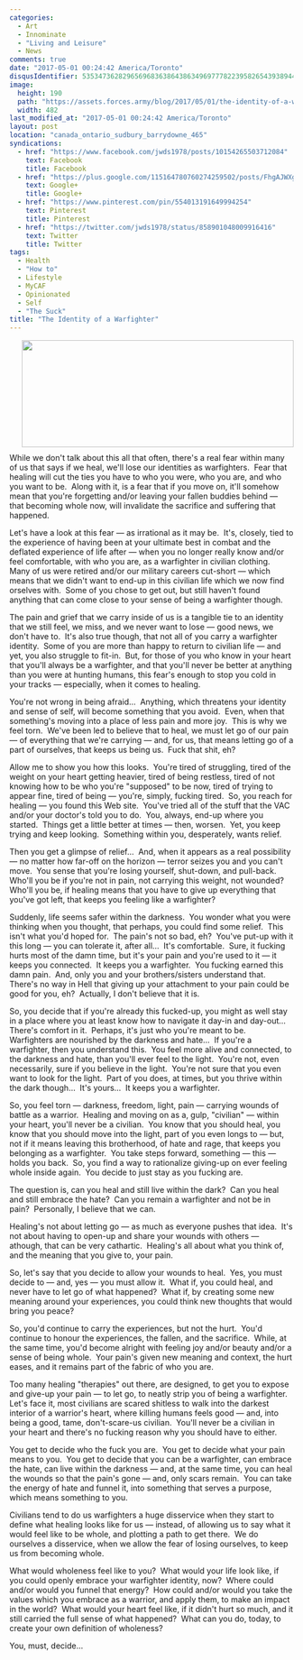 ```yaml
---
categories:
  - Art
  - Innominate
  - "Living and Leisure"
  - News
comments: true
date: "2017-05-01 00:24:42 America/Toronto"
disqusIdentifier: 5353473628296569683638643863496977782239582654393894457637254382679969889867665833924494393744277449
image:
  height: 190
  path: "https://assets.forces.army/blog/2017/05/01/the-identity-of-a-warfighter/hotlink-ok/warfighter-creed_482x190.png"
  width: 482
last_modified_at: "2017-05-01 00:24:42 America/Toronto"
layout: post
location: "canada_ontario_sudbury_barrydowne_465"
syndications:
  - href: "https://www.facebook.com/jwds1978/posts/10154265503712084"
    text: Facebook
    title: Facebook
  - href: "https://plus.google.com/115164780760274259502/posts/FhgAJWXgzaW"
    text: Google+
    title: Google+
  - href: "https://www.pinterest.com/pin/554013191649994254"
    text: Pinterest
    title: Pinterest
  - href: "https://twitter.com/jwds1978/status/858901048009916416"
    text: Twitter
    title: Twitter
tags:
  - Health
  - "How to"
  - Lifestyle
  - MyCAF
  - Opinionated
  - Self
  - "The Suck"
title: "The Identity of a Warfighter"
---
```


<img
  alt="" height="190" src="{{ site.uri.assets }}/blog/2017/05/01/the-identity-of-a-warfighter/warfighter-creed_482x190.png"
  style="border: 0px; float: right; margin-bottom: 10px; margin-left: 10px;" width="482" />
<p>
  While we don't talk about this all that often, there's a real fear within many of us that says if we heal, we'll lose our identities as warfighters.&nbsp;
  Fear that healing will cut the ties you have to who you were, who you are, and who you want to be.&nbsp; Along with it, is a fear that if you move on, it'll
  somehow mean that you're forgetting and/or leaving your fallen buddies behind &#8212; that becoming whole now, will invalidate the sacrifice and suffering
  that happened.
</p>
<!-- excerptBreak -->
<p>
  Let's have a look at this fear &#8212; as irrational as it may be.&nbsp; It's, closely, tied to the experience of having been at your ultimate best in combat
  and the deflated experience of life after &#8212; when you no longer really know and/or feel comfortable, with who you are, as a warfighter in civilian
  clothing.&nbsp; Many of us were retired and/or our military careers cut-short &#8212; which means that we didn't want to end-up in this civilian life which we
  now find orselves with.&nbsp; Some of you chose to get out, but still haven't found anything that can come close to your sense of being a warfighter though.
</p>
<p>
  The pain and grief that we carry inside of us is a tangible tie to an identity that we still feel, we miss, and we never want to lose &#8212; good news, we
  don't have to.&nbsp; It's also true though, that not all of you carry a warfighter identity.&nbsp; Some of you are more than happy to return to civilian life
  &#8212; and yet, you also struggle to fit-in.&nbsp; But, for those of you who know in your heart that you'll always be a warfighter, and that you'll never be
  better at anything than you were at hunting humans, this fear's enough to stop you cold in your tracks &#8212; especially, when it comes to healing.
</p>
<p>
  You're not wrong in being afraid&hellip;&nbsp; Anything, which threatens your identity and sense of self, will become something that you avoid.&nbsp; Even,
  when that something's moving into a place of less pain and more joy.&nbsp; This is why we feel torn.&nbsp; We've been led to believe that to heal, we must let
  go of our pain &#8212; of everything that we're carrying &#8212; and, for us, that means letting go of a part of ourselves, that keeps us being us.&nbsp; Fuck
  that shit, eh?
</p>
<p>
  Allow me to show you how this looks.&nbsp; You're tired of struggling, tired of the weight on your heart getting heavier, tired of being restless, tired of
  not knowing how to be who you're &quot;supposed&quot; to be now, tired of trying to appear fine, tired of being &#8212; you're, simply, fucking tired.&nbsp;
  So, you reach for healing &#8212; you found this Web site.&nbsp; You've tried all of the stuff that the VAC and/or your doctor's told you to do.&nbsp; You,
  always, end-up where you started.&nbsp; Things get a little better at times &#8212; then, worsen.&nbsp; Yet, you keep trying and keep looking.&nbsp; Something
  within you, desperately, wants relief.
</p>
<p>
  Then you get a glimpse of relief&hellip;&nbsp; And, when it appears as a real possibility &#8212; no matter how far-off on the horizon &#8212; terror seizes
  you and you can't move.&nbsp; You sense that you're losing yourself, shut-down, and pull-back.&nbsp; Who'll you be if you're not in pain, not carrying this
  weight, not wounded?&nbsp; Who'll you be, if healing means that you have to give up everything that you've got left, that keeps you feeling like a warfighter?
</p>
<p>
  Suddenly, life seems safer within the darkness.&nbsp; You wonder what you were thinking when you thought, that perhaps, you could find some relief.&nbsp; This
  isn't what you'd hoped for.&nbsp; The pain's not so bad, eh?&nbsp; You've put-up with it this long &#8212; you can tolerate it, after all&hellip;&nbsp; It's
  comfortable.&nbsp; Sure, it fucking hurts most of the damn time, but it's your pain and you're used to it &#8212; it keeps you connected.&nbsp; It keeps you a
  warfighter.&nbsp; You fucking earned this damn pain.&nbsp; And, only you and your brothers/sisters understand that.&nbsp; There's no way in Hell that giving
  up your attachment to your pain could be good for you, eh?&nbsp; Actually, I don't believe that it is.
</p>
<p>
  So, you decide that if you're already this fucked-up, you might as well stay in a place where you at least know how to navigate it day-in and
  day-out&hellip;&nbsp; There's comfort in it.&nbsp; Perhaps, it's just who you're meant to be.&nbsp; Warfighters are nourished by the darkness and
  hate&hellip;&nbsp; If you're a warfighter, then you understand this.&nbsp; You feel more alive and connected, to the darkness and hate, than you'll ever feel
  to the light.&nbsp; You're not, even necessarily, sure if you believe in the light.&nbsp; You're not sure that you even want to look for the light.&nbsp; Part
  of you does, at times, but you thrive within the dark though&hellip;&nbsp; It's yours&hellip;&nbsp; It keeps you a warfighter.
</p>
<p>
  So, you feel torn &#8212; darkness, freedom, light, pain &#8212; carrying wounds of battle as a warrior.&nbsp; Healing and moving on as a, gulp,
  &quot;civilian&quot; &#8212; within your heart, you'll never be a civilian.&nbsp; You know that you should heal, you know that you should move into the light,
  part of you even longs to &#8212; but, not if it means leaving this brotherhood, of hate and rage, that keeps you belonging as a warfighter.&nbsp; You take
  steps forward, something &#8212; this &#8212; holds you back.&nbsp; So, you find a way to rationalize giving-up on ever feeling whole inside again.&nbsp; You
  decide to just stay as you fucking are.
</p>
<p>
  The question is, can you heal and still live within the dark?&nbsp; Can you heal and still embrace the hate?&nbsp; Can you remain a warfighter and not be in
  pain?&nbsp; Personally, I believe that we can.
</p>
<p>
  Healing's not about letting go &#8212; as much as everyone pushes that idea.&nbsp; It's not about having to open-up and share your wounds with others &#8212;
  athough, that can be very cathartic.&nbsp; Healing's all about what you think of, and the meaning that you give to, your pain.
</p>
<p>
  So, let's say that you decide to allow your wounds to heal.&nbsp; Yes, you must decide to &#8212; and, yes &#8212; you must allow it.&nbsp; What if, you could
  heal, and never have to let go of what happened?&nbsp; What if, by creating some new meaning around your experiences, you could think new thoughts that would
  bring you peace?
</p>
<p>
  So, you'd continue to carry the experiences, but not the hurt.&nbsp; You'd continue to honour the experiences, the fallen, and the sacrifice.&nbsp; While, at
  the same time, you'd become alright with feeling joy and/or beauty and/or a sense of being whole.&nbsp; Your pain's given new meaning and context, the hurt
  eases, and it remains part of the fabric of who you are.
</p>
<p>
  Too many healing &quot;therapies&quot; out there, are designed, to get you to expose and give-up your pain &#8212; to let go, to neatly strip you of being a
  warfighter.&nbsp; Let's face it, most civilians are scared shitless to walk into the darkest interior of a warrior's heart, where killing humans feels good
  &#8212; and, into being a good, tame, don't-scare-us civilian.&nbsp; You'll never be a civilian in your heart and there's no fucking reason why you should
  have to either.
</p>
<p>
  You get to decide who the fuck you are.&nbsp; You get to decide what your pain means to you.&nbsp; You get to decide that you can be a warfighter, can embrace
  the hate, can live within the darkness &#8212; and, at the same time, you can heal the wounds so that the pain's gone &#8212; and, only scars remain.&nbsp;
  You can take the energy of hate and funnel it, into something that serves a purpose, which means something to you.
</p>
<p>
  Civilians tend to do us warfighters a huge disservice when they start to define what healing looks like for us &#8212; instead, of allowing us to say what it
  would feel like to be whole, and plotting a path to get there.&nbsp; We do ourselves a disservice, when we allow the fear of losing ourselves, to keep us from
  becoming whole.
</p>
<p>
  What would wholeness feel like to you?&nbsp; What would your life look like, if you could openly embrace your warfighter identity, now?&nbsp; Where could
  and/or would you funnel that energy?&nbsp; How could and/or would you take the values which you embrace as a warrior, and apply them, to make an impact in the
  world?&nbsp; What would your heart feel like, if it didn't hurt so much, and it still carried the full sense of what happened?&nbsp; What can you do, today,
  to create your own definition of wholeness?
</p>
<p>
  You, must, decide&hellip;
</p>
